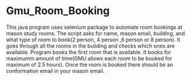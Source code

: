 # Gmu_Room_Booking

This java program uses selenium package to automate room bookings at mason study rooms. The script asks for name, mason email, building, and what type of room to book(2 person, 4 person ,6 person or 8 person). It goes through all the rooms in the building and checks which ones are available. Program books the first room that is available. It books for maximumm amount of time(GMU allows each room to be booked for maximum of 2.5 hours). Once the room is booked there should be an conformation email in your mason email. 
